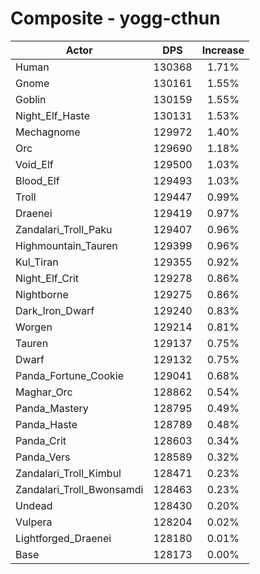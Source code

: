 # Composite - yogg-cthun
| Actor | DPS | Increase |
|---|:---:|:---:|
|Human|130368|1.71%|
|Gnome|130161|1.55%|
|Goblin|130159|1.55%|
|Night_Elf_Haste|130131|1.53%|
|Mechagnome|129972|1.40%|
|Orc|129690|1.18%|
|Void_Elf|129500|1.03%|
|Blood_Elf|129493|1.03%|
|Troll|129447|0.99%|
|Draenei|129419|0.97%|
|Zandalari_Troll_Paku|129407|0.96%|
|Highmountain_Tauren|129399|0.96%|
|Kul_Tiran|129355|0.92%|
|Night_Elf_Crit|129278|0.86%|
|Nightborne|129275|0.86%|
|Dark_Iron_Dwarf|129240|0.83%|
|Worgen|129214|0.81%|
|Tauren|129137|0.75%|
|Dwarf|129132|0.75%|
|Panda_Fortune_Cookie|129041|0.68%|
|Maghar_Orc|128862|0.54%|
|Panda_Mastery|128795|0.49%|
|Panda_Haste|128789|0.48%|
|Panda_Crit|128603|0.34%|
|Panda_Vers|128589|0.32%|
|Zandalari_Troll_Kimbul|128471|0.23%|
|Zandalari_Troll_Bwonsamdi|128463|0.23%|
|Undead|128430|0.20%|
|Vulpera|128204|0.02%|
|Lightforged_Draenei|128180|0.01%|
|Base|128173|0.00%|
